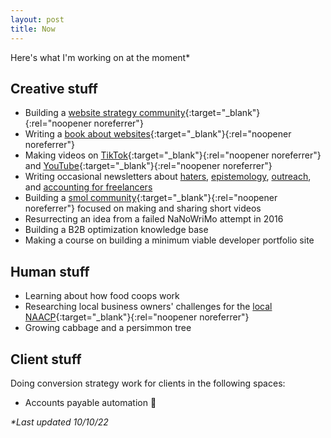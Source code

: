 ```yaml
---
layout: post
title: Now
---
```

Here's what I'm working on at the moment*

## Creative stuff

- Building a [website strategy community](https://web.yourwebsitesucks.fyi/){:target="_blank"}{:rel="noopener noreferrer"}
- Writing a [book about websites](https://helpthisbook.com/briandavidhall/your-website-sucks){:target="_blank"}{:rel="noopener noreferrer"}
- Making videos on [TikTok](https://www.tiktok.com/@bdh.wtf){:target="_blank"}{:rel="noopener noreferrer"} and [YouTube](https://www.youtube.com/channel/UCi7Tdfq87gF7atPHzGRb99A){:target="_blank"}{:rel="noopener noreferrer"}
- Writing occasional newsletters about [haters](/someone-will-hate-it), [epistemology](/we-dont-know-shit), [outreach](/long-game-outreach), and [accounting for freelancers](/you-have-to-learn-accounting-sorry)
- Building a [smol community](https://explodedmedia.com/){:target="_blank"}{:rel="noopener noreferrer"} focused on making and sharing short videos 
- Resurrecting an idea from a failed NaNoWriMo attempt in 2016
- Building a B2B optimization knowledge base
- Making a course on building a minimum viable developer portfolio site

## Human stuff

- Learning about how food coops work
- Researching local business owners' challenges for the [local NAACP](https://www.facebook.com/BarbourCountyNAACP/){:target="_blank"}{:rel="noopener noreferrer"}
- Growing cabbage and a persimmon tree

## Client stuff

Doing conversion strategy work for clients in the following spaces:

- Accounts payable automation 🧾

_*Last updated 10/10/22_
